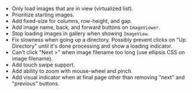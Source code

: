 - Only load images that are in view (virtualized list).
- Prioritize starting images.
- Add fixed-size for columns, row-height, and gap.
- Add image name, back, and forward buttons on `ImageViewer`.
- Stop loading images in gallery when showing `ImageView`.
- Fix slowness when going up a directory. Possibly prevent clicks on "Up Directory" until it's done processing and show a loading indicator.
- Can't click "Next >" when image filename too long (use ellipsis CSS on image filename).
- Add touch swipe support.
- Add ability to zoom with mouse-wheel and pinch.
- Add visual indicator when at final page other than removing "next" and "previous" buttons.
